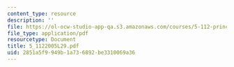 ```yaml
---
content_type: resource
description: ''
file: https://ol-ocw-studio-app-qa.s3.amazonaws.com/courses/5-112-principles-of-chemical-science-fall-2005/2851a5f9949b1a736892be3310069a36_5_1122005L29.pdf
file_type: application/pdf
resourcetype: Document
title: 5_1122005L29.pdf
uid: 2851a5f9-949b-1a73-6892-be3310069a36
---
```

